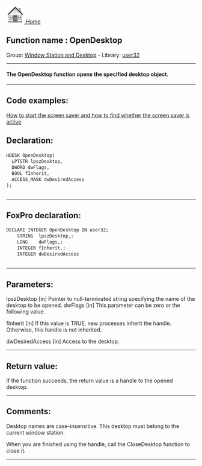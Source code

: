 [<img src="../../images/home.png"> Home ](https://github.com/VFPX/Win32API)  

## Function name : OpenDesktop
Group: [Window Station and Desktop](../../functions_group.md#Window_Station_and_Desktop)  -  Library: [user32](../../libraries.md#user32)  
***  


#### The OpenDesktop function opens the specified desktop object.
***  


## Code examples:
[How to start the screen saver and how to find whether the screen saver is active](../../samples/sample_196.md)  

## Declaration:
```foxpro  
HDESK OpenDesktop(
  LPTSTR lpszDesktop,
  DWORD dwFlags,
  BOOL fInherit,
  ACCESS_MASK dwDesiredAccess
);
  
```  
***  


## FoxPro declaration:
```foxpro  
DECLARE INTEGER OpenDesktop IN user32;
	STRING  lpszDesktop,;
	LONG    dwFlags,;
	INTEGER fInherit,;
	INTEGER dwDesiredAccess
  
```  
***  


## Parameters:
lpszDesktop 
[in] Pointer to null-terminated string specifying the name of the desktop to be opened. 
dwFlags 
[in] This parameter can be zero or the following value.

fInherit 
[in] If this value is TRUE, new processes inherit the handle. Otherwise, this handle is not inherited. 

dwDesiredAccess 
[in] Access to the desktop.  
***  


## Return value:
If the function succeeds, the return value is a handle to the opened desktop.  
***  


## Comments:
Desktop names are case-insensitive. This desktop must belong to the current window station.  
  
When you are finished using the handle, call the CloseDesktop function to close it.  
  
***  

